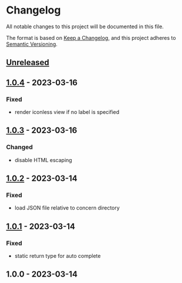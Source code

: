 # Changelog

All notable changes to this project will be documented in this file.

The format is based on [Keep a Changelog](https://keepachangelog.com/en/1.0.0/),
and this project adheres to [Semantic Versioning](https://semver.org/spec/v2.0.0.html).

## [Unreleased]


## [1.0.4] - 2023-03-16
### Fixed
- render iconless view if no label is specified


## [1.0.3] - 2023-03-16
### Changed
- disable HTML escaping


## [1.0.2] - 2023-03-14
### Fixed
- load JSON file relative to concern directory


## [1.0.1] - 2023-03-14
### Fixed
- static return type for auto complete


## 1.0.0 - 2023-03-14

[Unreleased]: https://github.com/PreemStudio/:package_slug/compare/1.0.4...HEAD
[1.0.4]: https://github.com/PreemStudio/:package_slug/compare/1.0.3...1.0.4
[1.0.3]: https://github.com/PreemStudio/:package_slug/compare/1.0.2...1.0.3
[1.0.2]: https://github.com/PreemStudio/:package_slug/compare/1.0.1...1.0.2
[1.0.1]: https://github.com/PreemStudio/:package_slug/compare/1.0.0...1.0.1
